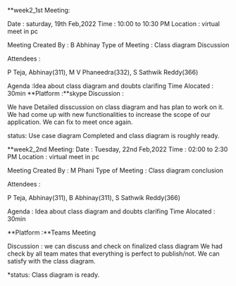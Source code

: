 **week2_1st Meeting:

Date : saturday, 19th Feb,2022
Time : 10:00 to 10:30 PM
Location : virtual meet in pc

Meeting Created By : B Abhinay
Type of Meeting : Class diagram Discussion

Attendees :

P Teja, Abhinay(311), M V Phaneedra(332), S Sathwik Reddy(366)

Agenda :Idea about class diagram and doubts clarifing
Time Alocated : 30min
**Platform :**skype
Discussion :

We have Detailed disscussion on class diagram and has plan to work on it.
We had come up with new functionalities to increase the scope of our application.
We can fix to meet once again.

status: Use case diagram Completed and class diagram is roughly ready.


**week2_2nd Meeting:
Date : Tuesday, 22nd Feb,2022
Time : 02:00 to 2:30 PM
Location : virtual meet in pc

Meeting Created By : M Phani
Type of Meeting : Class diagram conclusion

Attendees :

P Teja, Abhinay(311), B Abhinay(311), S Sathwik Reddy(366)

Agenda :
         Idea about class diagram and doubts clarifing
Time Alocated : 30min

**Platform :**Teams Meeting

Discussion :
we can discuss and check on finalized class diagram
We had check by all team mates that everything is perfect to publish/not.
We can satisfy with the class diagram.

*status: Class diagram is ready.
